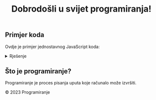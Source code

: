 <!DOCTYPE html>
<html lang="en">
<head>
    <meta charset="UTF-8">
  <link rel="stylesheet" href="obrisati.css">
</head>
<body>
<header>
  <h1>Dobrodošli u svijet programiranja!</h1>
</header>
<main>
  <section>
    <h2>Primjer koda</h2>
    <p>Ovdje je primjer jednostavnog JavaScript koda:</p>
    <details>
      <summary>Rješenje</summary>
    <pre><code>function pozdrav() {
    console.log("Pozdrav, svijete!");
}</code></pre>
    </details>
  </section>
  <section>
    <h2>Što je programiranje?</h2>
    <p>Programiranje je proces pisanja uputa koje računalo može izvršiti.</p>
  </section>
</main>
<footer>
  <p>&copy; 2023 Programiranje</p>
</footer>
</body>
</html>
